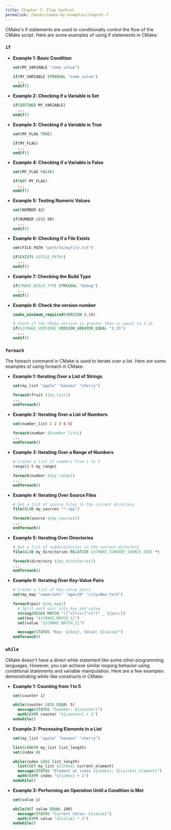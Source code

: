 ```yaml
---
title: Chapter 7. Flow Control
permalink: /books/cmake-by-examples/chapter-7
---
```


CMake's if statements are used to conditionally control the flow of the CMake script. Here are some examples of using if statements in CMake:

### `if`

- **Example 1: Basic Condition**

  ```cmake
  set(MY_VARIABLE "some_value")

  if(MY_VARIABLE STREQUAL "some_value")
    ...
  endif()
  ```

- **Example 2: Checking if a Variable is Set**

  ```cmake
  if(DEFINED MY_VARIABLE)
    ...
  endif()
  ```

- **Example 3: Checking if a Variable is True**

  ```cmake
  set(MY_FLAG TRUE)

  if(MY_FLAG)
    ...
  endif()
  ```

- **Example 4: Checking if a Variable is False**

  ```cmake
  set(MY_FLAG FALSE)

  if(NOT MY_FLAG)
    ...
  endif()
  ```

- **Example 5: Testing Numeric Values**

  ```cmake
  set(NUMBER 42)

  if(NUMBER LESS 50)
    ...
  endif()
  ```

- **Example 6: Checking if a File Exists**

  ```cmake
  set(FILE_PATH "path/to/myfile.txt")

  if(EXISTS ${FILE_PATH})
    ...
  endif()
  ```

- **Example 7: Checking the Build Type**

  ```cmake
  if(CMAKE_BUILD_TYPE STREQUAL "Debug")
    ...
  endif()
  ```

- **Example 8: Check the version number**

  ```cmake
  cmake_minimum_required(VERSION 3.10)

  # Check if the CMake version is greater than or equal to 3.15
  if(${CMAKE_VERSION} VERSION_GREATER_EQUAL "3.15")
    ...
  endif()
  ```

### `foreach`

The foreach command in CMake is used to iterate over a list. Here are some examples of using foreach in CMake:

- **Example 1: Iterating Over a List of Strings**

  ```cmake
  set(my_list "apple" "banana" "cherry")

  foreach(fruit ${my_list})
  ...
  endforeach()
  ```

- **Example 2: Iterating Over a List of Numbers**

  ```cmake
  set(number_list 1 2 3 4 5)

  foreach(number ${number_list})
  ...
  endforeach()
  ```

- **Example 3: Iterating Over a Range of Numbers**

  ```cmake
  # Create a list of numbers from 1 to 5
  range(1 5 my_range)

  foreach(number ${my_range})
  ...
  endforeach()
  ```

- **Example 4: Iterating Over Source Files**

  ```cmake
  # Get a list of source files in the current directory
  file(GLOB my_sources "*.cpp")

  foreach(source ${my_sources})
  ...
  endforeach()
  ```

- **Example 5: Iterating Over Directories**

  ```cmake
  # Get a list of subdirectories in the current directory
  file(GLOB my_directories RELATIVE ${CMAKE_CURRENT_SOURCE_DIR} *)

  foreach(directory ${my_directories})
  ...
  endforeach()
  ```

- **Example 6: Iterating Over Key-Value Pairs**

  ```cmake
  # Create a list of key-value pairs
  set(my_map "name=John" "age=30" "city=New York")

  foreach(pair ${my_map})
    # Split each pair into key and value
    string(REGEX MATCH "([^=]+)=([^=]*)" _ ${pair})
    set(key "${CMAKE_MATCH_1}")
    set(value "${CMAKE_MATCH_2}")

    message(STATUS "Key: ${key}, Value: ${value}")
  endforeach()
  ```

### `while`

CMake doesn't have a direct while statement like some other programming languages. However, you can achieve similar looping behavior using conditional statements and variable manipulation. Here are a few examples demonstrating while-like constructs in CMake:

- **Example 1: Counting from 1 to 5**

  ```cmake
  set(counter 1)

  while(counter LESS_EQUAL 5)
    message(STATUS "Counter: ${counter}")
    math(EXPR counter "${counter} + 1")
  endwhile()
  ```

- **Example 2: Processing Elements in a List**

  ```cmake
  set(my_list "apple" "banana" "cherry")

  list(LENGTH my_list list_length)
  set(index 0)

  while(index LESS list_length)
    list(GET my_list ${index} current_element)
    message(STATUS "Element at index ${index}: ${current_element}")
    math(EXPR index "${index} + 1")
  endwhile()
  ```

- **Example 3: Performing an Operation Until a Condition is Met**

  ```cmake
  set(value 1)

  while(NOT value EQUAL 100)
    message(STATUS "Current Value: ${value}")
    math(EXPR value "${value} * 2")
  endwhile()
  ```
